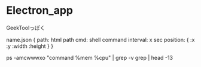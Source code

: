# Electron_app

GeekToolっぽく

name.json
{
  path: html path
  cmd: shell command
  interval: x sec
  position: {
    :x
    :y
    :width
    :height
  }
}

ps -amcwwwxo "command %mem %cpu" | grep -v grep | head -13
